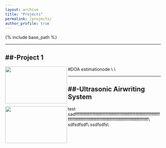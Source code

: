 ```yaml
---
layout: archive
title: "Projects"
permalink: /projects/
author_profile: true
---
```


{% include base_path %}

---
##-Project 1
---
<img align="left" width="200" height="120" src="/images/500x300.png">
#DOA estimationode
\
\

---
##-Ultrasonic Airwriting System
---
<img align="left" width="200" height="120" src="/images/500x300.png">
test sadfffffffffffffffffffffffffffffffffffffffffffffffffffffffffffffffffffffffffffffffffffffffffffffffffffffffffffffffffff\
sdfsdfsdf\
ssdfsdfs\



